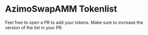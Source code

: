 # AzimoSwapAMM Tokenlist

Feel free to open a PR to add your tokens. Make sure to increase the version of the list in your PR.
